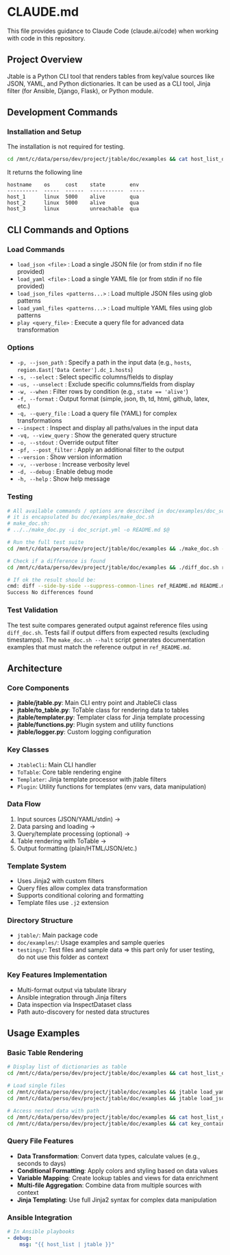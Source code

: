 # CLAUDE.md

This file provides guidance to Claude Code (claude.ai/code) when working with code in this repository.

## Project Overview
Jtable is a Python CLI tool that renders tables from key/value sources like JSON, YAML, and Python dictionaries. It can be used as a CLI tool, Jinja filter (for Ansible, Django, Flask), or Python module.

## Development Commands

### Installation and Setup
The installation is not required for testing.

```bash
cd /mnt/c/data/perso/dev/project/jtable/doc/examples && cat host_list_of_dict.yml | jtable
```
It returns the following line
```
hostname    os     cost    state        env
----------  -----  ------  -----------  -----
host_1      linux  5000    alive        qua
host_2      linux  5000    alive        qua
host_3      linux          unreachable  qua
```

## CLI Commands and Options

### Load Commands
- `load_json <file>` : Load a single JSON file (or from stdin if no file provided)
- `load_yaml <file>` : Load a single YAML file (or from stdin if no file provided)
- `load_json_files <patterns...>` : Load multiple JSON files using glob patterns
- `load_yaml_files <patterns...>` : Load multiple YAML files using glob patterns
- `play <query_file>` : Execute a query file for advanced data transformation

### Options
- `-p, --json_path` : Specify a path in the input data (e.g., `hosts`, `region.East['Data Center'].dc_1.hosts`)
- `-s, --select` : Select specific columns/fields to display
- `-us, --unselect` : Exclude specific columns/fields from display
- `-w, --when` : Filter rows by condition (e.g., `state == 'alive'`)
- `-f, --format` : Output format (simple, json, th, td, html, github, latex, etc.)
- `-q, --query_file` : Load a query file (YAML) for complex transformations
- `--inspect` : Inspect and display all paths/values in the input data
- `-vq, --view_query` : Show the generated query structure
- `-o, --stdout` : Override output filter
- `-pf, --post_filter` : Apply an additional filter to the output
- `--version` : Show version information
- `-v, --verbose` : Increase verbosity level
- `-d, --debug` : Enable debug mode
- `-h, --help` : Show help message

### Testing
```bash
# All available commands / options are described in doc/examples/doc_script.yml
# it is encapsulated bu doc/examples/make_doc.sh
# make_doc.sh:
# ../../make_doc.py -i doc_script.yml -o README.md $@

# Run the full test suite
cd /mnt/c/data/perso/dev/project/jtable/doc/examples && ./make_doc.sh --halt

# Check if a difference is found
cd /mnt/c/data/perso/dev/project/jtable/doc/examples && ./diff_doc.sh ref_README.md README.md '^[0-2][0-9]:[0-6][0-9]:[0-6][0-9]'

# If ok the result should be:
cmd: diff --side-by-side --suppress-common-lines ref_README.md README.md | egrep -v "^[0-2][0-9]:[0-6][0-9]:[0-6][0-9]"
Success No differences found
```

### Test Validation
The test suite compares generated output against reference files using `diff_doc.sh`. Tests fail if output differs from expected results (excluding timestamps). The `make_doc.sh --halt` script generates documentation examples that must match the reference output in `ref_README.md`.

## Architecture

### Core Components
- **jtable/jtable.py**: Main CLI entry point and JtableCli class
- **jtable/to_table.py**: ToTable class for rendering data to tables
- **jtable/templater.py**: Templater class for Jinja template processing
- **jtable/functions.py**: Plugin system and utility functions
- **jtable/logger.py**: Custom logging configuration

### Key Classes
- `JtableCli`: Main CLI handler
- `ToTable`: Core table rendering engine
- `Templater`: Jinja template processor with jtable filters
- `Plugin`: Utility functions for templates (env vars, data manipulation)

### Data Flow
1. Input sources (JSON/YAML/stdin) → 
2. Data parsing and loading → 
3. Query/template processing (optional) → 
4. Table rendering with ToTable → 
5. Output formatting (plain/HTML/JSON/etc.)

### Template System
- Uses Jinja2 with custom filters
- Query files allow complex data transformation
- Supports conditional coloring and formatting
- Template files use `.j2` extension

### Directory Structure
- `jtable/`: Main package code
- `doc/examples/`: Usage examples and sample queries
- `testings/`: Test files and sample data => this part only for user testing, do not use this folder as context

### Key Features Implementation
- Multi-format output via tabulate library
- Ansible integration through Jinja filters
- Data inspection via InspectDataset class
- Path auto-discovery for nested data structures

## Usage Examples

### Basic Table Rendering
```bash
# Display list of dictionaries as table
cd /mnt/c/data/perso/dev/project/jtable/doc/examples && cat host_list_of_dict.yml | jtable

# Load single files
cd /mnt/c/data/perso/dev/project/jtable/doc/examples && jtable load_yaml host_list_of_dict.yml
cd /mnt/c/data/perso/dev/project/jtable/doc/examples && jtable load_json host_list_of_dict.json

# Access nested data with path
cd /mnt/c/data/perso/dev/project/jtable/doc/examples && cat host_list_of_dict_in_key.yml | jtable -p hosts
cd /mnt/c/data/perso/dev/project/jtable/doc/examples && cat key_containing_space.yml | jtable -p "region.East['Data Center'].dc_1.hosts"
```

### Query File Features
- **Data Transformation**: Convert data types, calculate values (e.g., seconds to days)
- **Conditional Formatting**: Apply colors and styling based on data values
- **Variable Mapping**: Create lookup tables and views for data enrichment
- **Multi-file Aggregation**: Combine data from multiple sources with context
- **Jinja Templating**: Use full Jinja2 syntax for complex data manipulation

### Ansible Integration
```yaml
# In Ansible playbooks
- debug:
    msg: "{{ host_list | jtable }}"
```